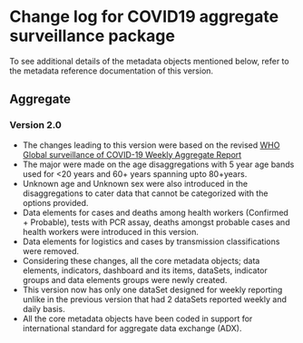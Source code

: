 # Change log for COVID19 aggregate surveillance package
To see additional details of the metadata objects mentioned below, refer to the metadata reference documentation of this version.

## Aggregate

### Version 2.0
* The changes leading to this version were based on the revised [WHO Global surveillance of COVID-19 Weekly Aggregate Report ](https://www.who.int/publications/i/item/aggregated-weekly-reporting-form)
* The major were made on the age disaggregations with 5 year age bands used for <20 years and 60+ years spanning upto 80+years.
* Unknown age and Unknown sex were also introduced in the disaggregations to cater data that cannot be categorized with the options provided.
* Data elements for cases and deaths among health workers (Confirmed + Probable), tests with PCR assay, deaths amongst probable cases and health workers were introduced in this version.
* Data elements for logistics and cases by transmission classifications were removed.
* Considering these changes, all the core metadata objects; data elements, indicators, dashboard and its items, dataSets, indicator groups and data elements groups were newly created.
* This version now has only one dataSet designed for weekly reporting unlike in the previous version that had 2 dataSets reported weekly and daily basis.
* All the core metadata objects have been coded in support for international standard for aggregate data exchange (ADX).